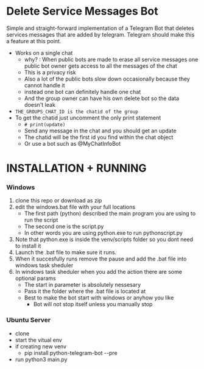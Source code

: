 # Delete Service Messages Bot
Simple and straight-forward implementation of a Telegram Bot that deletes services messages that are added by telegram.
Telegram should make this a feature at this point.

- Works on a single chat
  - why? : When public bots are made to erase all service messages one public bot owner gets access to all the messages of the chat
  - This is a privacy risk
  - Also a lot of the public bots slow down occasionally because they cannot handle it
  - instead one bot can definitely handle one chat
  - And the group owner can have his own delete bot so the data doesn't leak
- `THE_GROUPS_CHAT_ID is the chatid of the group`
- To get the chatid just uncomment the only print statement
  - `# print(update)`
  - Send any message in the chat and you should get an update
  - The chatid will be the first id you find within the chat object
  - Or use a bot such as @MyChatInfoBot

# INSTALLATION + RUNNING

### Windows
1. clone this repo or download as zip
2. edit the windows.bat file with your full locations
   - The first path (python) described the main program you are using to run the script
   - The second one is the script.py
   - In other words you are using python.exe to run pythonscript.py
3. Note that python.exe is inside the venv/scripts folder so you dont need to install it
4. Launch the .bat file to make sure it runs.
5. When it succesfully runs remove the pause and add the .bat file into windows task sheduler
6. In windows task sheduler when you add the action there are some optional params
   - The start in parameter is absolutely nessesary
   - Pass it the folder where the .bat file is located at
   - Best to make the bot start with windows or anyhow you like
     - Bot will not stop itself unless you manually stop

### Ubuntu Server
- clone
- start the vitual env
- if creating new venv
  - pip install python-telegram-bot --pre
- run python3 main.py